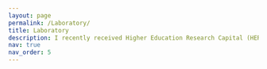 ```yaml
---
layout: page
permalink: /Laboratory/
title: Laboratory
description: I recently received Higher Education Research Capital (HERC) Funding and will be establishing the Laboratory soon.
nav: true
nav_order: 5
---
```

